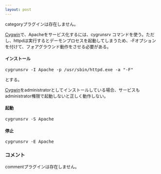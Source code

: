 ```yaml
---
layout: post
---
```

<p><span class="error">categoryプラグインは存在しません。</span></p>
<p><a href="http://cygwin.com/">Cygwin</a>で、Apacheをサービス化するには、cygrunsrv コマンドを使う。ただし、httpdは実行するとデーモンプロセスを起動してしまうため、-Fオプションを付けて、フォアグラウンド動作をさせる必要がある。</p>
<h4>インストール</h4>
<pre>cygrunsrv -I Apache -p /usr/sbin/httpd.exe -a &quot;-F&quot;
</pre>
<p>とする。</p>
<p><a href="http://cygwin.com/">Cygwin</a>をadministratorとしてインストールしている場合、サービスもadministrator権限で起動しないと正しく動作しない。</p>
<h4>起動</h4>
<pre>cygrunsrv -S Apache
</pre>
<h4>停止</h4>
<pre>cygrunsrv -E Apache
</pre>
<h3>コメント</h3>
<p><span class="error">commentプラグインは存在しません。</span> </p>
